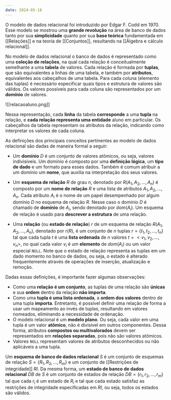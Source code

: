 ```yaml
---
date: 2024-05-18
---
```


O modelo de dados relacional foi introduzido por Edgar F. Codd em 1970. Esse modelo se mostrou uma **grande revolução** na área de banco de dados tanto por sua **simplicidade** quanto por sua **base teórica** fundamentada em [[Relações]] e na teoria de [[Conjuntos]], resultando na [[Álgebra e cálculo relacional]].

No modelo de dados relacional o banco de dados é representado como uma **coleção de relações**, na qual cada relação é conceitualmente semelhante a uma **tabela** de valores. Cada relação é formada por **tuplas**, que são equivalentes a linhas de uma tabela, e também por **atributos**, equivalentes aos cabeçalhos de uma tabela. Para cada coluna (elemento das tuplas) é necessário especificar quais tipos e estrutura de valores são válidos. Os valores possíveis para cada coluna são representados por um **domínio** de valores.

![[relacaoaluno.png]]

Nessa representação, cada **linha** da tabela **corresponde** a uma **tupla** na relação, e **cada relação representa uma entidade** aluno em particular. Os cabeçalhos da tabela representam os atributos da relação, indicando como interpretar os valores de cada coluna.

As definições dos principais conceitos pertinentes ao modelo de dados relacional são dadas de maneira formal a seguir:

-   Um **domínio** $D$ é um conjunto de valores atômicos, ou seja, valores indivisíveis. Um domínio é composto por uma **definição lógica**, um **tipo de dado** e um formato para esses dados. Também é comum atribuir a um domínio um **nome**, que auxilia na interpretação dos seus valores.

-   Um **esquema de relação** $R$ de grau $n$, denotado por $R(A_1, A_2, \dots, A_n)$ é composto por um **nome de relação** $R$ e uma lista de atributos $A_1, A_2, \dots, A_n$. Cada atributo $A_i$ é o nome de um papel desempenhado por algum domínio $D$ no esquema de relação $R$. Nesse caso o domínio $D$ é chamado de **domínio** de $A_i$, sendo denotado por $dom(A_i)$. Um esquema de relação é usado para **descrever a estrutura** de uma relação.

-   Uma **relação** (ou **estado de relação**) $r$ de um esquema de relação $R(A_1, A_2, \dots, A_n)$, denotado por $r(R)$, é um conjunto de $n$ tuplas $r=\{t_1, t_2, \dots, t_n\}$ tal que cada tupla $t$ é uma **lista ordenada** de $n$ valores $t=<v_1, v_2, \dots, v_n>$, no qual cada valor $v_i$ é um **elemento** de $dom(A_i)$ ou um valor especial `NULL`. Note que o estado de relação representa as tuplas em um dado momento no banco de dados, ou seja, o estado é alterado frequentemente através de operações de inserção, atualização e remoção.

Dadas essas definições, é importante fazer algumas observações:

-   Como uma **relação é um conjunto**, as tuplas de uma relação são **únicas** e sua **ordem** dentro da relação **não importa**.
-   Como uma **tupla é uma lista ordenada**, a **ordem dos valores** dentro de uma tupla **importa**. Entretanto, é possível definir uma relação de forma a usar um mapeamento ao invés de tuplas, resultando em valores nomeados, eliminando a necessidade de ordenação.
-   O modelo relacional é um **modelo plano**. Ou seja, cada valor em uma tupla é um valor **atômico**, não é divisível em outros componentes. Dessa forma, atributos **compostos ou multivalorados** devem ser representados em **relações separadas**, pois não são valores atômicos.
-   Valores `NULL` representam valores de atributos desconhecidos ou não aplicáveis a uma tupla.

Um **esquema de banco de dados relacional** $S$ é um conjunto de esquemas de relação $S=\{R_1, R_2, \dots, R_m\}$ e um conjunto de [[Restrições de integridade]] $RI$. Da mesma forma, um **estado de banco de dados relacional** $DB$ de $S$ é um conjunto de estados de relação $DB=\{r_1, r_2, \dots, r_m\}$ tal que cada $r_i$ é um estado de $R_i$ e tal que cada estado satisfaz as restrições de integridade especificadas em $RI$, ou seja, todos os estados são válidos.

